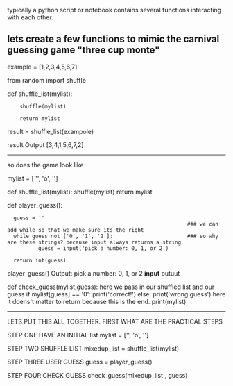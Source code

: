 typically a python script or notebook contains several functions interacting with each other.

lets create a few functions to mimic the carnival guessing game "three cup monte"
----------------------

example = [1,2,3,4,5,6,7]

from random import shuffle

def shuffle_list(mylist):

        shuffle(mylist)

        return mylist

  result = shuffle_list(exampole)

  result Output
  [3,4,1,5,6,7,2]    


------------------

so does the game look like

mylist = [ '', 'o', '']  

def shuffle_list(mylist):
        shuffle(mylist)
        return mylist

def player_guess():

      guess = ''
                                                              ### we can add while so that we make sure its the right
      while guess not ['0', '1', '2']:                        ### so why are these strings? because input always returns a string
              guess = input('pick a number: 0, 1, or 2')

      return int(guess)


player_guess()
Output: pick a number: 0, 1, or 2  ____input____
outuut


def check_guess(mylist,guess):      here we pass in our shuffled list and our guess
      if mylist[guess] == '0':
            print('correct!')
      else:
            print('wrong guess')     here it doens't matter to return because this is the end.
            print(mylist)

--------------------------------

LETS PUT THIS ALL TOGETHER. FIRST WHAT ARE THE PRACTICAL STEPS

STEP ONE HAVE AN INITIAL list
mylist = ['', 'o', '']

STEP TWO SHUFFLE LIST
mixedup_list = shuffle_list(mylist)

STEP THREE USER GUESS
guess = player_guess()

STEP FOUR CHECK GUESS
check_guess(mixedup_list , guess)
